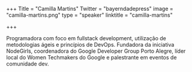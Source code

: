 +++
Title = "Camilla Martins"
Twitter = "bayerndadepress"
image = "camilla-martins.png"
type = "speaker"
linktitle = "camilla-martins"

+++

Programadora com foco em fullstack development, utilização de metodologias ágeis e princípios de DevOps. Fundadora da iniciativa NodeGirls, coordenadora do Google Developer Group Porto Alegre, líder local do Women Techmakers do Google e palestrante em eventos de comunidade dev.

